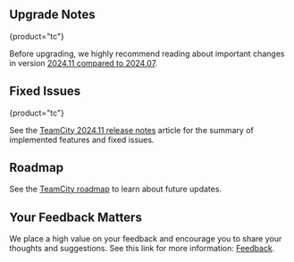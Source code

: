 [//]: # (title: What's New in TeamCity 2024.11)
[//]: # (auxiliary-id: What's New in TeamCity 2024.11;What's New in TeamCity)


<include src="what-s-new-in-teamcity-tc.md" include-id="2024-11-tc"/>

<include src="what-s-new-in-teamcity-tcc.md" include-id="2024-11-tcc"/>


## Upgrade Notes
{product="tc"}

Before upgrading, we highly recommend reading about important changes in version [2024.11 compared to 2024.07](upgrade-notes.md#2024.11).


## Fixed Issues
{product="tc"}

See the [TeamCity 2024.11 release notes](teamcity-2024-11-release-notes.md) article for the summary of implemented features and fixed issues.


## Roadmap

See the [TeamCity roadmap](https://www.jetbrains.com/teamcity/roadmap/#teamcity-roadmap) to learn about future updates.


## Your Feedback Matters

We place a high value on your feedback and encourage you to share your thoughts and suggestions. See this link for more information: [Feedback](feedback.md).


